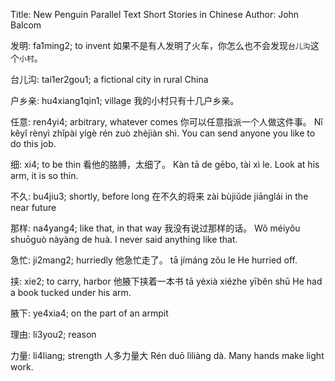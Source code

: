 Title: New Penguin Parallel Text Short Stories in Chinese
Author: John Balcom

发明: fa1ming2; to invent
如果不是有人发明了火车，你怎么也不会发现`台儿沟`这个`小村`。

台儿沟: tai1er2gou1; a fictional city in rural China

户乡亲: hu4xiang1qin1; village
我的小村只有十几户乡亲。

任意: ren4yi4; arbitrary, whatever comes
你可以任意指派一个人做这件事。
Nǐ kěyǐ rènyì zhǐpài yígè rén zuò zhèjiàn shì.
You can send anyone you like to do this job.

细: xi4; to be thin
看他的胳膊，太细了。
Kàn tā de gēbo, tài xì le.
Look at his arm, it is so thin.

不久: bu4jiu3; shortly, before long
在不久的将来
zài bùjiǔde jiānglái
in the near future

那样: na4yang4; like that, in that way
我没有说过那样的话。
Wǒ méiyǒu shuōguò nàyàng de huà.
I never said anything like that.

急忙: ji2mang2; hurriedly
他急忙走了。
tā jímáng zŏu le
He hurried off.

挟: xie2; to carry, harbor
他腋下挟着一本书
tā yèxià xiézhe yībĕn shū
He had a book tucked under his arm.

腋下: ye4xia4; on the part of an armpit

理由: li3you2; reason

力量: li4liang; strength
人多力量大
Rén duō lìliàng dà.
Many hands make light work.
